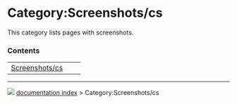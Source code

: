 # Category:Screenshots/cs
This category lists pages with screenshots.

### Contents

|     |     |     |
| --- | --- | --- |
| [Screenshots/cs](Screenshots/cs.md) |



---
![](images/Button_right.svg) [documentation index](../README.md) > Category:Screenshots/cs
